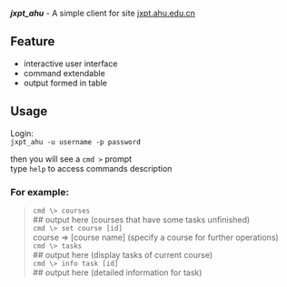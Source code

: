 ***jxpt_ahu*** - A simple client for site [jxpt.ahu.edu.cn](http://jxpt.ahu.edu.cn)

## Feature

* interactive user interface
* command extendable
* output formed in table

## Usage

Login:   
`jxpt_ahu -u username -p password`

then you will see a `cmd >` prompt   
type `help` to access commands description

### For example:

>`cmd \> courses`   
\#\# output here (courses that have some tasks unfinished)   
`cmd \> set course [id]`  
course => [course name] (specify a course for further operations)   
`cmd \> tasks`   
\#\# output here (display tasks of current course)   
`cmd \> info task [id]`   
\#\# output here (detailed information for task)
